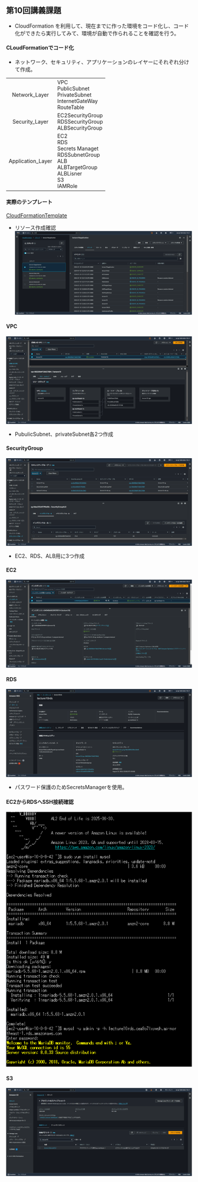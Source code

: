 ## 第10回講義課題
- CloudFormation を利用して、現在までに作った環境をコード化し、コード化ができたら実行してみて、環境が自動で作られることを確認を行う。

#### CLoudFormationでコード化
- ネットワーク、セキュリティ、アプリケーションのレイヤーにそれぞれ分けて作成。

|                                   |                                                                                                        | 
| :-------------------------------: | ------------------------------------------------------------------------------------------------------ | 
| Network_Layer             | VPC<br>PublicSubnet<br>PrivateSubnet<br>InternetGateWay<br>RouteTable                                  | 
| Security_Layer                | EC2SecurityGroup<br>RDSSecurityGroup<br>ALBSecurityGroup                                               | 
| Application_Layer | EC2<br>RDS<br>Secrets Managet<br>RDSSubnetGroup<br>ALB<br>ALBTargetGroup<br>ALBLisner<br>S3<br>IAMRole | 

#### 実際のテンプレート
[CloudFormationTemplate](https://github.com/murari-mura03/RaizeTech/tree/b251fcb773272abd6ce57e084ac8793990aa4f55/CloudFormation "Template")

- リソース作成確認
![CloudFormation](images10/CloudFormation.png)

#### VPC
![VPC](<images10/VPC Console .png>)
- PubulicSubnet、privateSubnet各2つ作成

#### SecurityGroup
![SecurityGroup](images10/SecurityGroups.png)
- EC2、RDS、ALB用に3つ作成

#### EC2
![EC2](images10/EC2.png)
#### RDS
![RDS](images10/RDS.png)
- パスワード保護のためSecretsManagerを使用。

#### EC2からRDSへSSH接続確認
![EC2-RDS](images10/connection.png)

#### S3
![S3](images10/s3.png)


